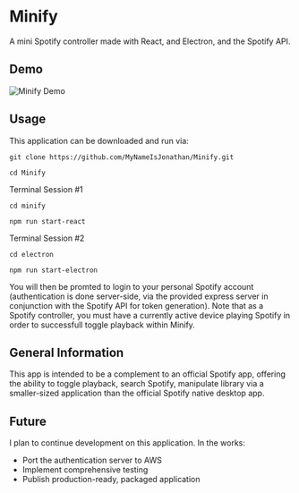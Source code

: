 # Minify

A mini Spotify controller made with React, and Electron, and the Spotify API.


## Demo

![Minify Demo](demo/Minify.gif)


## Usage

This application can be downloaded and run via:

```
git clone https://github.com/MyNameIsJonathan/Minify.git

cd Minify
```

Terminal Session #1

```
cd minify

npm run start-react
```

Terminal Session #2

```
cd electron

npm run start-electron
```

You will then be promted to login to your personal Spotify account (authentication is done server-side, via the provided express server in conjunction with the Spotify API for token generation). Note that as a Spotify controller, you must have a currently active device playing Spotify in order to successfull toggle playback within Minify.


## General Information

This app is intended to be a complement to an official Spotify app, offering the ability to toggle playback, search Spotify, manipulate library via a smaller-sized application than the official Spotify native desktop app.

## Future

I plan to continue development on this application. In the works:

* Port the authentication server to AWS
* Implement comprehensive testing
* Publish production-ready, packaged application

